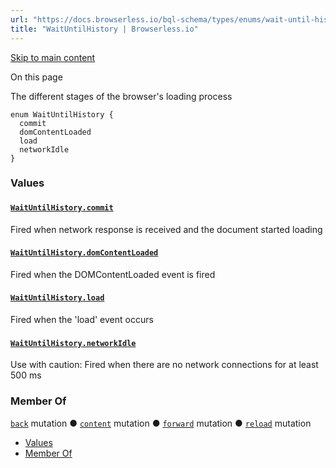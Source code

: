 ```yaml
---
url: "https://docs.browserless.io/bql-schema/types/enums/wait-until-history"
title: "WaitUntilHistory | Browserless.io"
---
```


[Skip to main content](https://docs.browserless.io/bql-schema/types/enums/wait-until-history#__docusaurus_skipToContent_fallback)

On this page

The different stages of the browser's loading process

```codeBlockLines_p187
enum WaitUntilHistory {
  commit
  domContentLoaded
  load
  networkIdle
}

```

### Values [​](https://docs.browserless.io/bql-schema/types/enums/wait-until-history\#values "Direct link to Values")

#### [`WaitUntilHistory.commit`](https://docs.browserless.io/bql-schema/types/enums/wait-until-history\#) [​](https://docs.browserless.io/bql-schema/types/enums/wait-until-history\#waituntilhistorycommit "Direct link to waituntilhistorycommit")

Fired when network response is received and the document started loading

#### [`WaitUntilHistory.domContentLoaded`](https://docs.browserless.io/bql-schema/types/enums/wait-until-history\#) [​](https://docs.browserless.io/bql-schema/types/enums/wait-until-history\#waituntilhistorydomcontentloaded "Direct link to waituntilhistorydomcontentloaded")

Fired when the DOMContentLoaded event is fired

#### [`WaitUntilHistory.load`](https://docs.browserless.io/bql-schema/types/enums/wait-until-history\#) [​](https://docs.browserless.io/bql-schema/types/enums/wait-until-history\#waituntilhistoryload "Direct link to waituntilhistoryload")

Fired when the 'load' event occurs

#### [`WaitUntilHistory.networkIdle`](https://docs.browserless.io/bql-schema/types/enums/wait-until-history\#) [​](https://docs.browserless.io/bql-schema/types/enums/wait-until-history\#waituntilhistorynetworkidle "Direct link to waituntilhistorynetworkidle")

Use with caution: Fired when there are no network connections for at least 500 ms

### Member Of [​](https://docs.browserless.io/bql-schema/types/enums/wait-until-history\#member-of "Direct link to Member Of")

[`back`](https://docs.browserless.io/bql-schema/operations/mutations/back) mutation ● [`content`](https://docs.browserless.io/bql-schema/operations/mutations/content) mutation ● [`forward`](https://docs.browserless.io/bql-schema/operations/mutations/forward) mutation ● [`reload`](https://docs.browserless.io/bql-schema/operations/mutations/reload) mutation

- [Values](https://docs.browserless.io/bql-schema/types/enums/wait-until-history#values)
- [Member Of](https://docs.browserless.io/bql-schema/types/enums/wait-until-history#member-of)